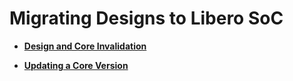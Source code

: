 # Migrating Designs to Libero SoC

-   **[Design and Core Invalidation](GUID-E23AFEE2-D1BD-4716-B31C-95CCF1CD6F0D.md)**  

-   **[Updating a Core Version](GUID-824B32DC-6BC2-416F-83CA-55DC02653343.md)**  


